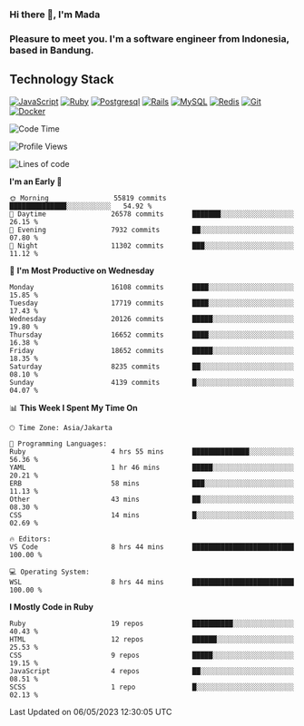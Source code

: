 ### Hi there 👋, I'm Mada
### Pleasure to meet you. I'm a software engineer from Indonesia, based in Bandung.

## Technology Stack

[![JavaScript](https://img.shields.io/badge/-JavaScript-%23F7DF1C?style=flat-square&logo=javascript&logoColor=000000&labelColor=%23F7DF1C&color=%23FFCE5A)](https://www.javascript.com/)
[![Ruby](https://img.shields.io/badge/Ruby-CC342D?style=flat-square&logo=ruby&logoColor=white)](https://www.ruby-lang.org/en/)
[![Postgresql](https://img.shields.io/badge/PostgreSQL-316192?style=flat-square&logo=postgresql&logoColor=ffffff)](https://www.postgresql.org/)
[![Rails](https://img.shields.io/badge/Ruby_on_Rails-CC0000?style=flat-square&logo=ruby-on-rails&logoColor=white)](https://rubyonrails.org/)
[![MySQL](https://img.shields.io/badge/-MySQL-4479A1?style=flat-square&logo=MySQL&logoColor=ffffff)](https://www.mysql.com/)
[![Redis](https://img.shields.io/badge/-Redis-DC382D?style=flat-square&logo=Redis&logoColor=ffffff)](https://redis.io/)
[![Git](https://img.shields.io/badge/-Git-%23F05032?style=flat-square&logo=git&logoColor=%23ffffff)](https://git-scm.com/)
[![Docker](https://img.shields.io/badge/-Docker-2496ED?style=flat-square&logo=docker&logoColor=ffffff)](https://www.docker.com/)
<!--
**madaarya/madaarya** is a ✨ _special_ ✨ repository because its `README.md` (this file) appears on your GitHub profile.

Here are some ideas to get you started:

- 🔭 I’m currently working on ...
- 🌱 I’m currently learning ...
- 👯 I’m looking to collaborate on ...
- 🤔 I’m looking for help with ...
- 💬 Ask me about ...
- 📫 How to reach me: ...
- 😄 Pronouns: ...
- ⚡ Fun fact: ...
-->
<!--START_SECTION:waka-->
![Code Time](http://img.shields.io/badge/Code%20Time-5%2C357%20hrs%2056%20mins-blue)

![Profile Views](http://img.shields.io/badge/Profile%20Views-0-blue)

![Lines of code](https://img.shields.io/badge/From%20Hello%20World%20I%27ve%20Written-38.7%20million%20lines%20of%20code-blue)

**I'm an Early 🐤** 

```text
🌞 Morning                55819 commits       ██████████████░░░░░░░░░░░   54.92 % 
🌆 Daytime                26578 commits       ███████░░░░░░░░░░░░░░░░░░   26.15 % 
🌃 Evening                7932 commits        ██░░░░░░░░░░░░░░░░░░░░░░░   07.80 % 
🌙 Night                  11302 commits       ███░░░░░░░░░░░░░░░░░░░░░░   11.12 % 
```
📅 **I'm Most Productive on Wednesday** 

```text
Monday                   16108 commits       ████░░░░░░░░░░░░░░░░░░░░░   15.85 % 
Tuesday                  17719 commits       ████░░░░░░░░░░░░░░░░░░░░░   17.43 % 
Wednesday                20126 commits       █████░░░░░░░░░░░░░░░░░░░░   19.80 % 
Thursday                 16652 commits       ████░░░░░░░░░░░░░░░░░░░░░   16.38 % 
Friday                   18652 commits       █████░░░░░░░░░░░░░░░░░░░░   18.35 % 
Saturday                 8235 commits        ██░░░░░░░░░░░░░░░░░░░░░░░   08.10 % 
Sunday                   4139 commits        █░░░░░░░░░░░░░░░░░░░░░░░░   04.07 % 
```


📊 **This Week I Spent My Time On** 

```text
🕑︎ Time Zone: Asia/Jakarta

💬 Programming Languages: 
Ruby                     4 hrs 55 mins       ██████████████░░░░░░░░░░░   56.36 % 
YAML                     1 hr 46 mins        █████░░░░░░░░░░░░░░░░░░░░   20.21 % 
ERB                      58 mins             ███░░░░░░░░░░░░░░░░░░░░░░   11.13 % 
Other                    43 mins             ██░░░░░░░░░░░░░░░░░░░░░░░   08.30 % 
CSS                      14 mins             █░░░░░░░░░░░░░░░░░░░░░░░░   02.69 % 

🔥 Editors: 
VS Code                  8 hrs 44 mins       █████████████████████████   100.00 % 

💻 Operating System: 
WSL                      8 hrs 44 mins       █████████████████████████   100.00 % 
```

**I Mostly Code in Ruby** 

```text
Ruby                     19 repos            ██████████░░░░░░░░░░░░░░░   40.43 % 
HTML                     12 repos            ██████░░░░░░░░░░░░░░░░░░░   25.53 % 
CSS                      9 repos             █████░░░░░░░░░░░░░░░░░░░░   19.15 % 
JavaScript               4 repos             ██░░░░░░░░░░░░░░░░░░░░░░░   08.51 % 
SCSS                     1 repo              █░░░░░░░░░░░░░░░░░░░░░░░░   02.13 % 
```




 Last Updated on 06/05/2023 12:30:05 UTC
<!--END_SECTION:waka-->
